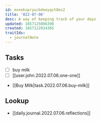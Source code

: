 ```yaml
---
id: exnekspryucbdeeyqst8es2
title: '022-07-06'
desc: A way of keeping track of your days
updated: 1657125086398
created: 1657122924365
traitIds:
  - journalNote
---
```


## Tasks
- [ ] buy milk
- [ ] [[user.john.2022.07.06.one-one]]
- [[Buy Milk|task.2022.07.06.buy-milk]]

## Lookup
- [[daily.journal.2022.07.06.reflections]]

